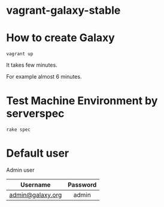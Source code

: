 # vagrant-galaxy-stable

# How to create Galaxy

```
vagrant up
```

It takes few minutes.

For example almost 6 minutes.

# Test Machine Environment by serverspec

```
rake spec
```

# Default user

Admin user

|     Username     | Password |
|:----------------:|:--------:|
| admin@galaxy.org |  admin   |
